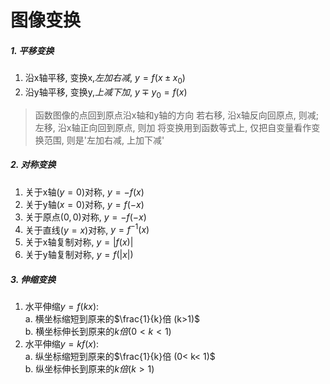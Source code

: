 # 图像变换

##### 1. 平移变换

1. 沿x轴平移, 变换x,_左加右减_, $y=f(x\pm x_0)$ <BR>
2. 沿y轴平移, 变换y,_上减下加_, $y\mp y_0=f(x)$

> 函数图像的点回到原点沿x轴和y轴的方向
> 若右移, 沿x轴反向回原点, 则减;左移, 沿x轴正向回到原点, 则加
> 将变换用到函数等式上, 仅把自变量看作变换范围, 则是'左加右减, 上加下减'

##### 2. 对称变换

1. 关于x轴($y=0$)对称, $y=-f(x)$ <BR>
2. 关于y轴($x=0$)对称, $y=f(-x)$ <BR>
3. 关于原点$(0, 0)$对称, $y=-f(-x)$ <BR>
4. 关于直线($y=x$)对称, $y=f^{-1}(x)$ <BR>
5. 关于x轴复制对称, $y=|f(x)|$ <BR>
6. 关于y轴复制对称, $y=f(|x|)$

##### 3. 伸缩变换

1. 水平伸缩$y=f(kx)$: <BR>
   a. 横坐标缩短到原来的$\frac{1}{k}倍 (k>1)$ <BR>
   b. 横坐标伸长到原来的$k倍 (0< k< 1)$
2. 水平伸缩$y=kf(x)$: <BR>
   a. 纵坐标缩短到原来的$\frac{1}{k}倍 (0< k< 1)$ <BR>
   b. 纵坐标伸长到原来的$k倍 (k> 1)$
